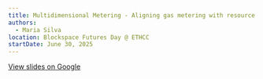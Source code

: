 ```yaml
---
title: Multidimensional Metering - Aligning gas metering with resource limits
authors:
  - Maria Silva
location: Blockspace Futures Day @ ETHCC
startDate: June 30, 2025
---
```


[View slides on Google](https://docs.google.com/presentation/d/1JWpfMPt6SXOmIgzX_ljuM2l4hfS3mT6we3MJhXf3LpM/edit?usp=sharing)